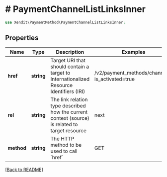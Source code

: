 # # PaymentChannelListLinksInner


```php
use Xendit\PaymentMethod\PaymentChannelListLinksInner;
```

## Properties

Name | Type | Description | Examples | Notes
------------ | ------------- | ------------- | ------------- | ------------- 
**href** | **string** | Target URI that should contain a target to Internationalized Resource Identifiers (IRI) | /v2/payment_methods/channels?is_activated&#x3D;true |  [optional]
**rel** | **string** | The link relation type described how the current context (source) is related to target resource | next |  [optional]
**method** | **string** | The HTTP method to be used to call &#x60;href&#x60; | GET |  [optional]

[[Back to README]](../../README.md)
